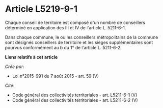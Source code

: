 # Article L5219-9-1

Chaque conseil de territoire est composé d'un nombre de conseillers déterminé en application des III et IV de l'article L.
5211-6-1.

Dans chaque commune, le ou les conseillers métropolitains de la commune sont désignés conseillers de territoire et les sièges
supplémentaires sont pourvus conformément au b du 1° de l'article L. 5211-6-2.

**Liens relatifs à cet article**

_Créé par_:

  - Loi n°2015-991 du 7 août 2015 - art. 59 (V)

_Cite_:

  - Code général des collectivités territoriales - art. L5211-6-1 (V)
  - Code général des collectivités territoriales - art. L5211-6-2 (V)
